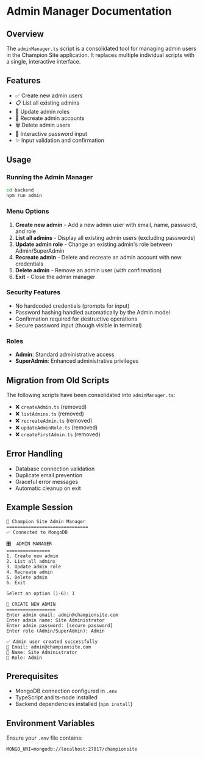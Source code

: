 # Admin Manager Documentation

## Overview

The `adminManager.ts` script is a consolidated tool for managing admin users in the Champion Site application. It replaces multiple individual scripts with a single, interactive interface.

## Features

- ✅ Create new admin users
- 📋 List all existing admins
- 🔄 Update admin roles
- 🔄 Recreate admin accounts
- 🗑️ Delete admin users
- 🔐 Interactive password input
- ✨ Input validation and confirmation

## Usage

### Running the Admin Manager

```bash
cd backend
npm run admin
```

### Menu Options

1. **Create new admin** - Add a new admin user with email, name, password, and role
2. **List all admins** - Display all existing admin users (excluding passwords)
3. **Update admin role** - Change an existing admin's role between Admin/SuperAdmin
4. **Recreate admin** - Delete and recreate an admin account with new credentials
5. **Delete admin** - Remove an admin user (with confirmation)
6. **Exit** - Close the admin manager

### Security Features

- No hardcoded credentials (prompts for input)
- Password hashing handled automatically by the Admin model
- Confirmation required for destructive operations
- Secure password input (though visible in terminal)

### Roles

- **Admin**: Standard administrative access
- **SuperAdmin**: Enhanced administrative privileges

## Migration from Old Scripts

The following scripts have been consolidated into `adminManager.ts`:

- ❌ `createAdmin.ts` (removed)
- ❌ `listAdmins.ts` (removed)
- ❌ `recreateAdmin.ts` (removed)
- ❌ `updateAdminRole.ts` (removed)
- ❌ `createFirstAdmin.ts` (removed)

## Error Handling

- Database connection validation
- Duplicate email prevention
- Graceful error messages
- Automatic cleanup on exit

## Example Session

```
🔧 Champion Site Admin Manager
==============================
✅ Connected to MongoDB

🎛️  ADMIN MANAGER
================
1. Create new admin
2. List all admins
3. Update admin role
4. Recreate admin
5. Delete admin
6. Exit

Select an option (1-6): 1

🔧 CREATE NEW ADMIN
==================
Enter admin email: admin@championsite.com
Enter admin name: Site Administrator
Enter admin password: [secure password]
Enter role (Admin/SuperAdmin): Admin

✅ Admin user created successfully
📧 Email: admin@championsite.com
👤 Name: Site Administrator
🔑 Role: Admin
```

## Prerequisites

- MongoDB connection configured in `.env`
- TypeScript and ts-node installed
- Backend dependencies installed (`npm install`)

## Environment Variables

Ensure your `.env` file contains:

```
MONGO_URI=mongodb://localhost:27017/championsite
```
